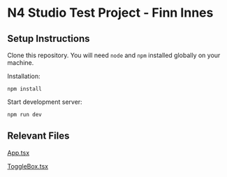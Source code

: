 # N4 Studio Test Project - Finn Innes

## Setup Instructions

Clone this repository. You will need `node` and `npm` installed globally on your machine.  

Installation:

`npm install`  

Start development server:

`npm run dev`

## Relevant Files

[App.tsx](src/App.tsx)

[ToggleBox.tsx](src/components/ToggleBox.tsx)
